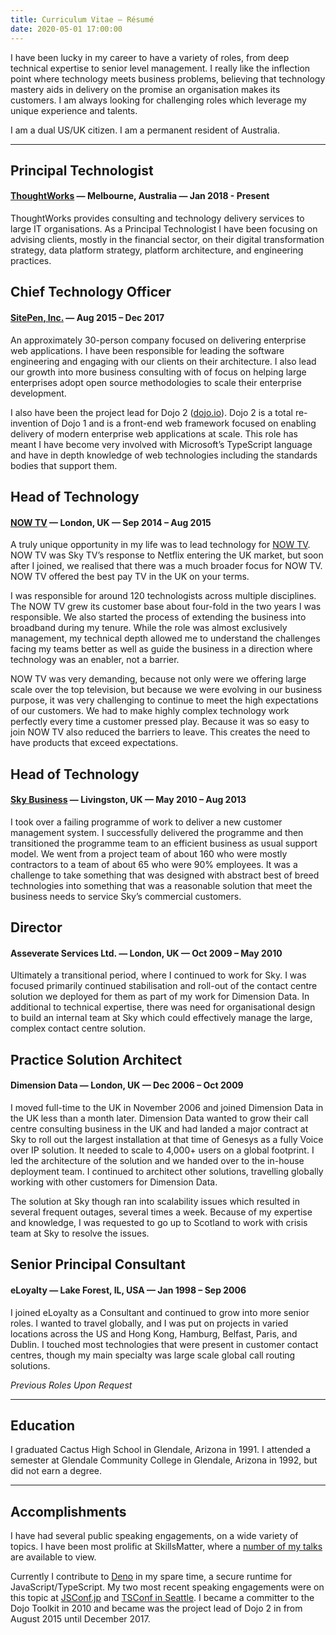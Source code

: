 ```yaml
---
title: Curriculum Vitae – Résumé
date: 2020-05-01 17:00:00
---
```


I have been lucky in my career to have a variety of roles, from deep technical expertise to senior level management. I really like the inflection point where technology meets business problems, believing that technology mastery aids in delivery on the promise an organisation makes its customers. I am always looking for challenging roles which leverage my unique experience and talents.

I am a dual US/UK citizen. I am a permanent resident of Australia.

---

## Principal Technologist

#### [ThoughtWorks](https://www.thoughtworks.com) — Melbourne, Australia — Jan 2018 - Present

ThoughtWorks provides consulting and technology delivery services to large IT organisations. As a Principal Technologist I have been focusing on advising clients, mostly in the financial sector, on their digital transformation strategy, data platform strategy, platform architecture, and engineering practices.

## Chief Technology Officer

#### [SitePen, Inc.](https://sitepen.com) — Aug 2015 – Dec 2017

An approximately 30-person company focused on delivering enterprise web applications. I have been responsible for leading the software engineering and engaging with our clients on their architecture. I also lead our growth into more business consulting with of focus on helping large enterprises adopt open source methodologies to scale their enterprise development.

I also have been the project lead for Dojo 2 ([dojo.io](https://dojo.io)). Dojo 2 is a total re-invention of Dojo 1 and is a front-end web framework focused on enabling delivery of modern enterprise web applications at scale. This role has meant I have become very involved with Microsoft’s TypeScript language and have in depth knowledge of web technologies including the standards bodies that support them.

## Head of Technology

#### [NOW TV](https://www.nowtv.com/) — London, UK — Sep 2014 – Aug 2015

A truly unique opportunity in my life was to lead technology for [NOW TV](https://www.nowtv.com/). NOW TV was Sky TV’s response to Netflix entering the UK market, but soon after I joined, we realised that there was a much broader focus for NOW TV. NOW TV offered the best pay TV in the UK on your terms.

I was responsible for around 120 technologists across multiple disciplines. The NOW TV grew its customer base about four-fold in the two years I was responsible. We also started the process of extending the business into broadband during my tenure. While the role was almost exclusively management, my technical depth allowed me to understand the challenges facing my teams better as well as guide the business in a direction where technology was an enabler, not a barrier.

NOW TV was very demanding, because not only were we offering large scale over the top television, but because we were evolving in our business purpose, it was very challenging to continue to meet the high expectations of our customers. We had to make highly complex technology work perfectly every time a customer pressed play. Because it was so easy to join NOW TV also reduced the barriers to leave. This creates the need to have products that exceed expectations.

## Head of Technology

#### [Sky Business](https://skyforbusiness.sky.com/) — Livingston, UK — May 2010 – Aug 2013

I took over a failing programme of work to deliver a new customer management system. I successfully delivered the programme and then transitioned the programme team to an efficient business as usual support model. We went from a project team of about 160 who were mostly contractors to a team of about 65 who were 90% employees. It was a challenge to take something that was designed with abstract best of breed technologies into something that was a reasonable solution that meet the business needs to service Sky’s commercial customers.

## Director

#### Asseverate Services Ltd. — London, UK — Oct 2009 – May 2010

Ultimately a transitional period, where I continued to work for Sky. I was focused primarily continued stabilisation and roll-out of the contact centre solution we deployed for them as part of my work for Dimension Data. In additional to technical expertise, there was need for organisational design to build an internal team at Sky which could effectively manage the large, complex contact centre solution.

## Practice Solution Architect

#### Dimension Data — London, UK — Dec 2006 – Oct 2009

I moved full-time to the UK in November 2006 and joined Dimension Data in the UK less than a month later. Dimension Data wanted to grow their call centre consulting business in the UK and had landed a major contract at Sky to roll out the largest installation at that time of Genesys as a fully Voice over IP solution. It needed to scale to 4,000+ users on a global footprint. I led the architecture of the solution and we handed over to the in-house deployment team. I continued to architect other solutions, travelling globally working with other customers for Dimension Data.

The solution at Sky though ran into scalability issues which resulted in several frequent outages, several times a week. Because of my expertise and knowledge, I was requested to go up to Scotland to work with crisis team at Sky to resolve the issues.

## Senior Principal Consultant

#### eLoyalty — Lake Forest, IL, USA — Jan 1998 – Sep 2006

I joined eLoyalty as a Consultant and continued to grow into more senior roles. I wanted to travel globally, and I was put on projects in varied locations across the US and Hong Kong, Hamburg, Belfast, Paris, and Dublin. I touched most technologies that were present in customer contact centres, though my main specialty was large scale global call routing solutions.

_Previous Roles Upon Request_

---

## Education

I graduated Cactus High School in Glendale, Arizona in 1991. I attended a semester at Glendale Community College in Glendale, Arizona in 1992, but did not earn a degree.

---

## Accomplishments

I have had several public speaking engagements, on a wide variety of topics. I have been most prolific at SkillsMatter, where a [number of my talks](https://skillsmatter.com/legacy_profile/kitson-kelly#skillscasts) are available to view.

Currently I contribute to [Deno](https://deno.land/) in my spare time, a secure runtime for JavaScript/TypeScript. My two most recent speaking engagements were on this topic at [JSConf.jp](https://jsconf.jp/2019/talk/kitson-kelly) and [TSConf in Seattle](https://www.youtube.com/watch?v=1gIiZfSbEAE). I became a committer to the Dojo Toolkit in 2010 and became was the project lead of Dojo 2 in from August 2015 until December 2017.
